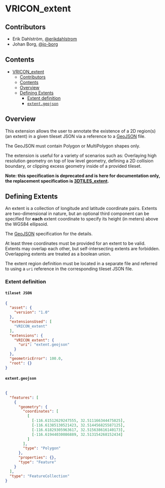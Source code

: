 # VRICON_extent

## Contributors

* Erik Dahlström, [@erikdahlstrom](https://github.com/erikdahlstrom)
* Johan Borg, [@jo-borg]( https://github.com/jo-borg)

## Contents

- [VRICON_extent](#vriconextent)
  - [Contributors](#contributors)
  - [Contents](#contents)
  - [Overview](#overview)
  - [Defining Extents](#defining-extents)
    - [Extent definition](#extent-definition)
    - [`extent.geojson`](#extentgeojson)

## Overview

This extension allows the user to annotate the existence of a 2D region(s) (an extent) in a given tileset JSON via a reference to a [GeoJSON](https://tools.ietf.org/html/rfc7946) file.

The GeoJSON must contain Polygon or MultiPolygon shapes only.

The extension is useful for a variety of scenarios such as: Overlaying high resolution geometry on top of low level geometry, defining a 2D collision boundary, or clipping excess geometry inside of a provided tileset.

**Note: this specification is deprecated and is here for documentation only, the replacement specification is [3DTILES_extent](https://github.com/CesiumGS/3d-tiles/tree/3DTILES_extent/extensions/3DTILES_extent).**

## Defining Extents

An extent is a collection of longitude and latitude coordinate pairs. Extents are two-dimensional in nature, but an optional third component can be specified for **each** extent coordinate to specify its height (in meters) above the WGS84 ellipsoid.

The [GeoJSON](https://tools.ietf.org/html/rfc7946) specification for the details.

At least three coordinates must be provided for an extent to be valid. Extents may overlap each other, but self-intersecting extents are forbidden. Overlapping extents are treated as a boolean union.

The extent region definition must be located in a separate file and referred to using a `uri` reference in the corresponding tileset JSON file.

### Extent definition

#### `tileset JSON`

```json
{
  "asset": {
    "version": "1.0"
  },
  "extensionsUsed": [
    "VRICON_extent"
  ],
  "extensions": {
    "VRICON_extent": {
      "uri": "extent.geojson"
    }
  },
  "geometricError": 100.0,
  "root": {}
}
```

#### `extent.geojson`

```json

{
  "features": [
    {
      "geometry": {
        "coordinates": [
          [
            [-116.61512629247555, 32.511166344475825],
            [-116.61385130521423, 32.514456825587125],
            [-116.61829305963617, 32.515638616140173],
            [-116.61944030086889, 32.513154268152434]
          ]
        ],
        "type": "Polygon"
      },
      "properties": {},
      "type": "Feature"
    }
  ],
  "type": "FeatureCollection"
}
```
